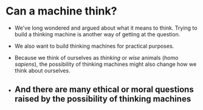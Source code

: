 # Can a machine think?

- We've long wondered and argued about what it means to think. Trying to build a thinking machine is another way of getting at the question.
- We also want to build thinking machines for practical purposes.
- Because we think of ourselves as _thinking_ or _wise_ animals (_homo sapiens_), the possibility of thinking machines might also change how we think about ourselves.

- ## And there are many ethical or moral questions raised by the possibility of thinking machines
